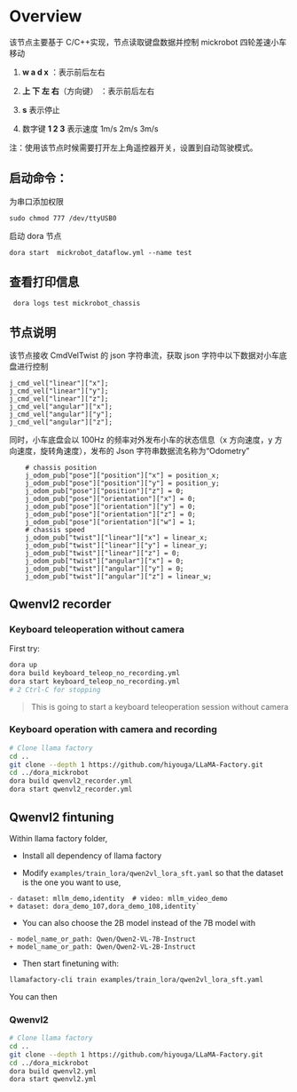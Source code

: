# Overview

该节点主要基于 C/C++实现，节点读取键盘数据并控制 mickrobot 四轮差速小车移动

1. **w a d x** ：表示前后左右

2. **上 下 左 右**（方向键） ：表示前后左右

3. **s** 表示停止

4. 数字键 **1 2 3** 表示速度 1m/s 2m/s 3m/s

注：使用该节点时候需要打开左上角遥控器开关，设置到自动驾驶模式。

## 启动命令：

为串口添加权限

```
sudo chmod 777 /dev/ttyUSB0
```

启动 dora 节点

```
dora start  mickrobot_dataflow.yml --name test
```

## 查看打印信息

```
 dora logs test mickrobot_chassis
```

## 节点说明

该节点接收 CmdVelTwist 的 json 字符串流，获取 json 字符中以下数据对小车底盘进行控制

```
j_cmd_vel["linear"]["x"];
j_cmd_vel["linear"]["y"];
j_cmd_vel["linear"]["z"];
j_cmd_vel["angular"]["x"];
j_cmd_vel["angular"]["y"];
j_cmd_vel["angular"]["z"];
```

同时，小车底盘会以 100Hz 的频率对外发布小车的状态信息（x 方向速度，y 方向速度，旋转角速度），发布的 Json 字符串数据流名称为“Odometry”

```
	# chassis position
	j_odom_pub["pose"]["position"]["x"] = position_x;
	j_odom_pub["pose"]["position"]["y"] = position_y;
	j_odom_pub["pose"]["position"]["z"] = 0;
	j_odom_pub["pose"]["orientation"]["x"] = 0;
	j_odom_pub["pose"]["orientation"]["y"] = 0;
	j_odom_pub["pose"]["orientation"]["z"] = 0;
	j_odom_pub["pose"]["orientation"]["w"] = 1;
	# chassis speed
	j_odom_pub["twist"]["linear"]["x"] = linear_x;
	j_odom_pub["twist"]["linear"]["y"] = linear_y;
	j_odom_pub["twist"]["linear"]["z"] = 0;
	j_odom_pub["twist"]["angular"]["x"] = 0;
	j_odom_pub["twist"]["angular"]["y"] = 0;
	j_odom_pub["twist"]["angular"]["z"] = linear_w;
```

## Qwenvl2 recorder

### Keyboard teleoperation without camera

First try:

```bash
dora up
dora build keyboard_teleop_no_recording.yml
dora start keyboard_teleop_no_recording.yml
# 2 Ctrl-C for stopping
```

> This is going to start a keyboard teleoperation session without camera

### Keyboard operation with camera and recording

```bash
# Clone llama factory
cd ..
git clone --depth 1 https://github.com/hiyouga/LLaMA-Factory.git
cd ../dora_mickrobot
dora build qwenvl2_recorder.yml
dora start qwenvl2_recorder.yml
```

## Qwenvl2 fintuning

Within llama factory folder,

- Install all dependency of llama factory

- Modify `examples/train_lora/qwen2vl_lora_sft.yaml` so that the dataset is the one you want to use,

```yaml,diff
- dataset: mllm_demo,identity  # video: mllm_video_demo
+ dataset: dora_demo_107,dora_demo_108,identity`
```

- You can also choose the 2B model instead of the 7B model with

```yaml,diff
- model_name_or_path: Qwen/Qwen2-VL-7B-Instruct
+ model_name_or_path: Qwen/Qwen2-VL-2B-Instruct
```

- Then start finetuning with:

```bash
llamafactory-cli train examples/train_lora/qwen2vl_lora_sft.yaml
```

You can then

### Qwenvl2

```bash
# Clone llama factory
cd ..
git clone --depth 1 https://github.com/hiyouga/LLaMA-Factory.git
cd ../dora_mickrobot
dora build qwenvl2.yml
dora start qwenvl2.yml
```
